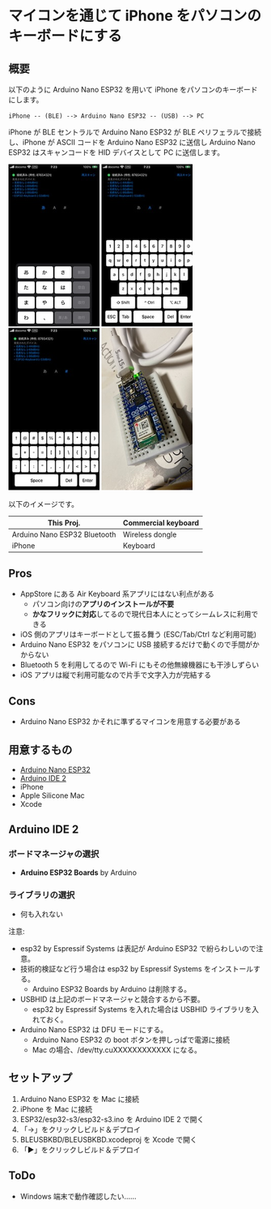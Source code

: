 # マイコンを通じて iPhone をパソコンのキーボードにする

## 概要

以下のように Arduino Nano ESP32 を用いて iPhone をパソコンのキーボードにします。

```text
iPhone -- (BLE) --> Arduino Nano ESP32 -- (USB) --> PC
```

iPhone が BLE セントラルで Arduino Nano ESP32 が BLE ペリフェラルで接続し、iPhone が ASCII コードを Arduino Nano ESP32 に送信し Arduino Nano ESP32 はスキャンコードを HID デバイスとして PC に送信します。

![screenshot1](./docs/IMG_0451.jpeg)
![screenshot2](./docs/IMG_0452.jpeg)
![screenshot3](./docs/IMG_0453.jpeg)
![screenshot4](./docs/IMG_0454.jpeg)

以下のイメージです。

| This Proj.                   | Commercial keyboard |
| ---------------------------- | ------------------- |
| Arduino Nano ESP32 Bluetooth | Wireless dongle     |
| iPhone                       | Keyboard            |

## Pros

- AppStore にある Air Keyboard 系アプリにはない利点がある
  - パソコン向けの**アプリのインストールが不要**
  - **かなフリックに対応**してるので現代日本人にとってシームレスに利用できる
- iOS 側のアプリはキーボードとして振る舞う (ESC/Tab/Ctrl など利用可能)
- Arduino Nano ESP32 をパソコンに USB 接続するだけで動くので手間がかからない
- Bluetooth 5 を利用してるので Wi-Fi にもその他無線機器にも干渉しずらい
- iOS アプリは縦で利用可能なので片手で文字入力が完結する

## Cons

- Arduino Nano ESP32 かそれに準ずるマイコンを用意する必要がある

## 用意するもの

- [Arduino Nano ESP32](https://docs.arduino.cc/hardware/nano-esp32/)
- [Arduino IDE 2](https://docs.arduino.cc/software/ide-v2/tutorials/getting-started-ide-v2/)
- iPhone
- Apple Silicone Mac
- Xcode

## Arduino IDE 2

### ボードマネージャの選択

- **Arduino ESP32 Boards** by Arduino

### ライブラリの選択

- 何も入れない

注意:

- esp32 by Espressif Systems は表記が Arduino ESP32 で紛らわしいので注意。
- 技術的検証など行う場合は esp32 by Espressif Systems をインストールする。
  - Arduino ESP32 Boards by Arduino は削除する。
- USBHID は上記のボードマネージャと競合するから不要。
  - esp32 by Espressif Systems を入れた場合は USBHID ライブラリを入れておく。
- Arduino Nano ESP32 は DFU モードにする。
  - Arduino Nano ESP32 の boot ボタンを押しっぱで電源に接続
  - Mac の場合、/dev/tty.cuXXXXXXXXXXXX になる。

## セットアップ

1. Arduino Nano ESP32 を Mac に接続
2. iPhone を Mac に接続
3. ESP32/esp32-s3/esp32-s3.ino を Arduino IDE 2 で開く
4. 「→」をクリックしビルド＆デプロイ
5. BLEUSBKBD/BLEUSBKBD.xcodeproj を Xcode で開く
6. 「▶︎」をクリックしビルド＆デプロイ

## ToDo

- Windows 端末で動作確認したい……
